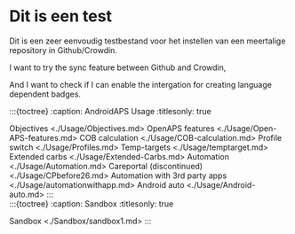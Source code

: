 # Dit is een test

Dit is een zeer eenvoudig testbestand voor het instellen van een meertalige repository in Github/Crowdin.

I want to try the sync feature between Github and Crowdin,

And I want to check if I can enable the intergation for creating language dependent badges.

:::{toctree}
:caption: AndroidAPS Usage :titlesonly: true

Objectives <./Usage/Objectives.md> OpenAPS features <./Usage/Open-APS-features.md> COB calculation <./Usage/COB-calculation.md> Profile switch <./Usage/Profiles.md> Temp-targets <./Usage/temptarget.md> Extended carbs <./Usage/Extended-Carbs.md> Automation <./Usage/Automation.md> Careportal (discontinued) <./Usage/CPbefore26.md> Automation with 3rd party apps <./Usage/automationwithapp.md> Android auto <./Usage/Android-auto.md>
:::    
:::{toctree}
:caption: Sandbox :titlesonly: true

Sandbox <./Sandbox/sandbox1.md>
:::
